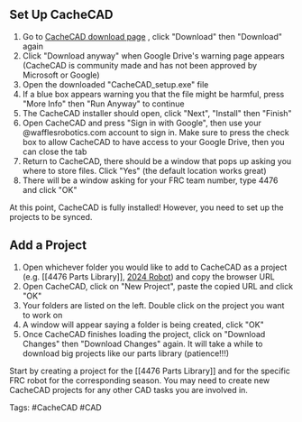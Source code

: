 ## Set Up CacheCAD
1. Go to [CacheCAD download page](https://www.cachecad.com/download) , click "Download" then "Download" again
2. Click "Download anyway" when Google Drive's warning page appears (CacheCAD is community made and has not been approved by Microsoft or Google)
3. Open the downloaded "CacheCAD_setup.exe" file
4. If a blue box appears warning you that the file might be harmful, press "More Info" then "Run Anyway" to continue
5. The CacheCAD installer should open, click "Next", "Install" then "Finish"
6. Open CacheCAD and press "Sign in with Google", then use your @wafflesrobotics.com account to sign in. Make sure to press the check box to allow CacheCAD to have access to your Google Drive, then you can close the tab
7. Return to CacheCAD, there should be a window that pops up asking you where to store files. Click "Yes" (the default location works great)
8. There will be a window asking for your FRC team number, type 4476 and click "OK"

At this point, CacheCAD is fully installed! However, you need to set up the projects to be synced.

## Add a Project
1. Open whichever folder you would like to add to CacheCAD as a project (e.g. [[4476 Parts Library]], [2024 Robot](**https://drive.google.com/drive/u/0/folders/1Oa50fDq4VJdghUqWi0FEKeiQ9d7zKCKs**)) and copy the browser URL
2. Open CacheCAD, click on "New Project", paste the copied URL and click "OK"
3. Your folders are listed on the left. Double click on the project you want to work on
4. A window will appear saying a folder is being created, click "OK"
5. Once CacheCAD finishes loading the project, click on "Download Changes" then "Download Changes" again. It will take a while to download big projects like our parts library (patience!!!)

Start by creating a project for the [[4476 Parts Library]] and for the specific FRC robot for the corresponding season. You may need to create new CacheCAD projects for any other CAD tasks you are involved in.

Tags: #CacheCAD #CAD 